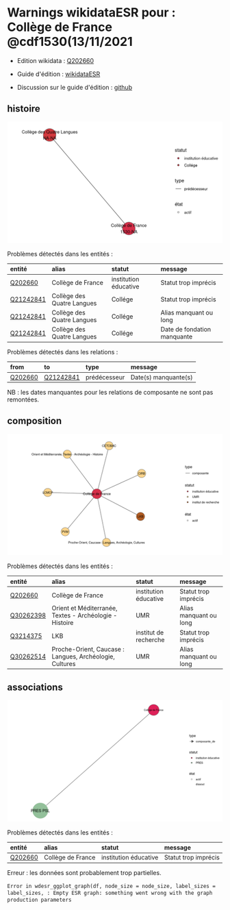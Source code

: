 Warnings wikidataESR pour : Collège de France @cdf1530(13/11/2021
================

- Edition wikidata : [Q202660](https://www.wikidata.org/wiki/Q202660)
- Guide d'édition : [wikidataESR](https://github.com/cpesr/wikidataESR/)

- Discussion sur le guide d'édition : [github](https://github.com/cpesr/wikidataESR/issues)



## histoire 

![Graphique non généré](Q202660-histoire.png) 

Problèmes détectés dans les entités :

|entité                                               |alias                      |statut                |message                     |
|:----------------------------------------------------|:--------------------------|:---------------------|:---------------------------|
|[Q202660](https://www.wikidata.org/wiki/Q202660)     |Collège de France          |institution éducative |Statut trop imprécis        |
|[Q21242841](https://www.wikidata.org/wiki/Q21242841) |Collège des Quatre Langues |Collége               |Statut trop imprécis        |
|[Q21242841](https://www.wikidata.org/wiki/Q21242841) |Collège des Quatre Langues |Collége               |Alias manquant ou long      |
|[Q21242841](https://www.wikidata.org/wiki/Q21242841) |Collège des Quatre Langues |Collége               |Date de fondation manquante |

Problèmes détectés dans les relations :

|from                                             |to                                                   |type         |message              |
|:------------------------------------------------|:----------------------------------------------------|:------------|:--------------------|
|[Q202660](https://www.wikidata.org/wiki/Q202660) |[Q21242841](https://www.wikidata.org/wiki/Q21242841) |prédécesseur |Date(s) manquante(s) |

NB : les dates manquantes pour les relations de composante ne sont pas remontées. 



## composition 

![Graphique non généré](Q202660-composition.png) 

Problèmes détectés dans les entités :

|entité                                               |alias                                                   |statut                |message                |
|:----------------------------------------------------|:-------------------------------------------------------|:---------------------|:----------------------|
|[Q202660](https://www.wikidata.org/wiki/Q202660)     |Collège de France                                       |institution éducative |Statut trop imprécis   |
|[Q30262398](https://www.wikidata.org/wiki/Q30262398) |Orient et Méditerranée, Textes - Archéologie - Histoire |UMR                   |Alias manquant ou long |
|[Q3214375](https://www.wikidata.org/wiki/Q3214375)   |LKB                                                     |institut de recherche |Statut trop imprécis   |
|[Q30262514](https://www.wikidata.org/wiki/Q30262514) |Proche-Orient, Caucase : Langues, Archéologie, Cultures |UMR                   |Alias manquant ou long |

 



## associations 

![Graphique non généré](Q202660-associations.png) 

Problèmes détectés dans les entités :

|entité                                           |alias             |statut                |message              |
|:------------------------------------------------|:-----------------|:---------------------|:--------------------|
|[Q202660](https://www.wikidata.org/wiki/Q202660) |Collège de France |institution éducative |Statut trop imprécis |

 


Erreur : les données sont probablement trop partielles.
```
Error in wdesr_ggplot_graph(df, node_size = node_size, label_sizes = label_sizes, : Empty ESR graph: something went wrong with the graph production parameters

``` 

